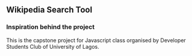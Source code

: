 ## Wikipedia Search Tool

### Inspiration behind the project
This is the capstone project for Javascript class organised by Developer Students Club of University of Lagos.